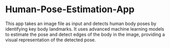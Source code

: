 # Human-Pose-Estimation-App
This app takes an image file as input and detects human body poses by identifying key body landmarks. It uses advanced machine learning models to estimate the pose and detect edges of the body in the image, providing a visual representation of the detected pose.
